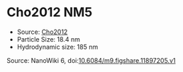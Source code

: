 <a name="material" />

# Cho2012 NM5
<script type="application/ld+json">
  {
    "@context": "https://schema.org/",
    "@type": "ChemicalSubstance",
    "@id": "https://egonw.github.io/nanowiki/nanowiki192.html#material",
    "http://purl.org/dc/terms/conformsTo":
      {
        "@type": "CreativeWork",
        "@id": "https://bioschemas.org/profiles/ChemicalSubstance/0.4-RELEASE/"
      },
    "identfier": "192",
    "name": "Cho2012 NM5",
    "url": "https://egonw.github.io/nanowiki/nanowiki192.html#material",
    "sameAs": "http://127.0.0.1/mediawiki/index.php/Special:URIResolver/Cho2012_NM5"
  }
</script>


* Source: [Cho2012](articleCho2012.md)
* Particle Size: 18.4 nm
* Hydrodynamic size: 185 nm


Source: NanoWiki 6, doi:[10.6084/m9.figshare.11897205.v1](https://doi.org/10.6084/m9.figshare.11897205.v1)
